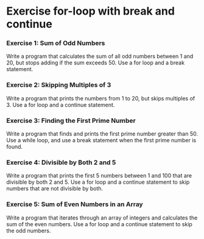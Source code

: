 # Exercise for-loop with break and continue

### Exercise 1: Sum of Odd Numbers
Write a program that calculates the sum of all odd numbers between 1 and 20, but stops adding if the sum exceeds 50. Use a for loop and a break statement.

### Exercise 2: Skipping Multiples of 3
Write a program that prints the numbers from 1 to 20, but skips multiples of 3. Use a for loop and a continue statement.

### Exercise 3: Finding the First Prime Number
Write a program that finds and prints the first prime number greater than 50. Use a while loop, and use a break statement when the first prime number is found.

### Exercise 4: Divisible by Both 2 and 5
Write a program that prints the first 5 numbers between 1 and 100 that are divisible by both 2 and 5. Use a for loop and a continue statement to skip numbers that are not divisible by both.

### Exercise 5: Sum of Even Numbers in an Array
Write a program that iterates through an array of integers and calculates the sum of the even numbers. Use a for loop and a continue statement to skip the odd numbers.